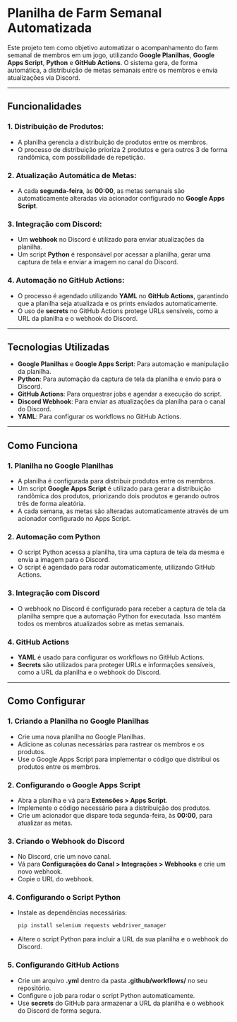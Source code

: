 
# **Planilha de Farm Semanal Automatizada**

Este projeto tem como objetivo automatizar o acompanhamento do farm semanal de membros em um jogo, utilizando **Google Planilhas**, **Google Apps Script**, **Python** e **GitHub Actions**. O sistema gera, de forma automática, a distribuição de metas semanais entre os membros e envia atualizações via Discord.

---

## **Funcionalidades**

### **1. Distribuição de Produtos:**
- A planilha gerencia a distribuição de produtos entre os membros.
- O processo de distribuição prioriza 2 produtos e gera outros 3 de forma randômica, com possibilidade de repetição.

### **2. Atualização Automática de Metas:**
- A cada **segunda-feira**, às **00:00**, as metas semanais são automaticamente alteradas via acionador configurado no **Google Apps Script**.

### **3. Integração com Discord:**
- Um **webhook** no Discord é utilizado para enviar atualizações da planilha.
- Um script **Python** é responsável por acessar a planilha, gerar uma captura de tela e enviar a imagem no canal do Discord.

### **4. Automação no GitHub Actions:**
- O processo é agendado utilizando **YAML** no **GitHub Actions**, garantindo que a planilha seja atualizada e os prints enviados automaticamente.
- O uso de **secrets** no GitHub Actions protege URLs sensíveis, como a URL da planilha e o webhook do Discord.

---

## **Tecnologias Utilizadas**

- **Google Planilhas** e **Google Apps Script**: Para automação e manipulação da planilha.
- **Python**: Para automação da captura de tela da planilha e envio para o Discord.
- **GitHub Actions**: Para orquestrar jobs e agendar a execução do script.
- **Discord Webhook**: Para enviar as atualizações da planilha para o canal do Discord.
- **YAML**: Para configurar os workflows no GitHub Actions.

---

## **Como Funciona**

### **1. Planilha no Google Planilhas**
- A planilha é configurada para distribuir produtos entre os membros.
- Um script **Google Apps Script** é utilizado para gerar a distribuição randômica dos produtos, priorizando dois produtos e gerando outros três de forma aleatória.
- A cada semana, as metas são alteradas automaticamente através de um acionador configurado no Apps Script.

### **2. Automação com Python**
- O script Python acessa a planilha, tira uma captura de tela da mesma e envia a imagem para o Discord.
- O script é agendado para rodar automaticamente, utilizando GitHub Actions.

### **3. Integração com Discord**
- O webhook no Discord é configurado para receber a captura de tela da planilha sempre que a automação Python for executada. Isso mantém todos os membros atualizados sobre as metas semanais.

### **4. GitHub Actions**
- **YAML** é usado para configurar os workflows no GitHub Actions.
- **Secrets** são utilizados para proteger URLs e informações sensíveis, como a URL da planilha e o webhook do Discord.

---

## **Como Configurar**

### **1. Criando a Planilha no Google Planilhas**
- Crie uma nova planilha no Google Planilhas.
- Adicione as colunas necessárias para rastrear os membros e os produtos.
- Use o Google Apps Script para implementar o código que distribui os produtos entre os membros.

### **2. Configurando o Google Apps Script**
- Abra a planilha e vá para **Extensões > Apps Script**.
- Implemente o código necessário para a distribuição dos produtos.
- Crie um acionador que dispare toda segunda-feira, às **00:00**, para atualizar as metas.

### **3. Criando o Webhook do Discord**
- No Discord, crie um novo canal.
- Vá para **Configurações do Canal > Integrações > Webhooks** e crie um novo webhook.
- Copie o URL do webhook.

### **4. Configurando o Script Python**
- Instale as dependências necessárias:
  ```bash
  pip install selenium requests webdriver_manager
  ```
- Altere o script Python para incluir a URL da sua planilha e o webhook do Discord.

### **5. Configurando GitHub Actions**
- Crie um arquivo **.yml** dentro da pasta **.github/workflows/** no seu repositório.
- Configure o job para rodar o script Python automaticamente.
- Use **secrets** do GitHub para armazenar a URL da planilha e o webhook do Discord de forma segura.
